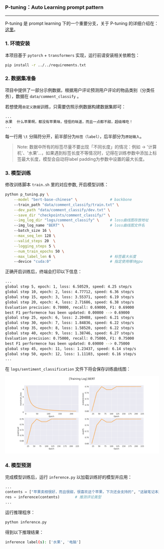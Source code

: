 ### P-tuning：Auto Learning prompt pattern
---

P-tuning 是 prompt learning 下的一个重要分支，关于 P-tuning 的详细介绍在：[这里](https://zhuanlan.zhihu.com/p/583022692)。


### 1. 环境安装
本项目基于 `pytorch` + `transformers` 实现，运行前请安装相关依赖包：

```sh
pip install -r ../../requirements.txt
```

### 2. 数据集准备
项目中提供了一部分示例数据，根据用户评论预测用户评论的物品类别（分类任务），数据在 `data/comment_classify` 。

若想使用`自定义数据`训练，只需要仿照示例数据构建数据集即可：

```
...
水果	什么苹果啊，都没有苹果味，怪怪的味道，而且一点都不甜，超级难吃！
...
```

每一行用 `\t` 分隔符分开，前半部分为`标签（label）`，后半部分为`原始输入`。

> Note: 数据中所有的标签尽量不要出现「不同长度」的情况：例如 -> '计算机'、'水果'...，如果遇到标签长度不等情况时，记得在训练参数中添加上标签最大长度，模型会自动将label padding为参数中设置的最大长度。


### 3. 模型训练
修改训练脚本 `train.sh` 里的对应参数, 开启模型训练：

```sh
python p_tuning.py \
    --model "bert-base-chinese" \               # backbone
    --train_path "data/comment_classify/train.txt" \
    --dev_path "data/comment_classify/dev.txt" \
    --save_dir "checkpoints/comment_classify/" \
    --img_log_dir "logs/comment_classify" \     # loss曲线图存放地址
    --img_log_name "BERT" \                     # loss曲线图文件名
    --batch_size 16 \
    --max_seq_len 128 \
    --valid_steps 20  \
    --logging_steps 5 \
    --num_train_epochs 50 \
    --max_label_len 6 \                         # 标签最大长度
    --device "cuda:0"                           # 指定使用哪块gpu
```
正确开启训练后，终端会打印以下信息：

```sh
...
global step 5, epoch: 1, loss: 6.50529, speed: 4.25 step/s
global step 10, epoch: 2, loss: 4.77712, speed: 6.36 step/s
global step 15, epoch: 3, loss: 3.55371, speed: 6.19 step/s
global step 20, epoch: 4, loss: 2.71686, speed: 6.38 step/s
Evaluation precision: 0.70000, recall: 0.69000, F1: 0.69000
best F1 performence has been updated: 0.00000 --> 0.69000
global step 25, epoch: 6, loss: 2.20488, speed: 6.21 step/s
global step 30, epoch: 7, loss: 1.84836, speed: 6.22 step/s
global step 35, epoch: 8, loss: 1.58520, speed: 6.22 step/s
global step 40, epoch: 9, loss: 1.38746, speed: 6.27 step/s
Evaluation precision: 0.75000, recall: 0.75000, F1: 0.75000
best F1 performence has been updated: 0.69000 --> 0.75000
global step 45, epoch: 11, loss: 1.23437, speed: 6.14 step/s
global step 50, epoch: 12, loss: 1.11103, speed: 6.16 step/s
...
```

在 `logs/sentiment_classification` 文件下将会保存训练曲线图：

<img src='assets/train_log.png'></img>


### 4. 模型预测

完成模型训练后，运行 `inference.py` 以加载训练好的模型并应用：

```python
...
contents = ["苹果卖相很好，而且很甜，很喜欢这个苹果，下次还会支持的", "这破笔记本速度太慢了，卡的不要不要的"]   # 自定义评论
res = inference(contents)       # 推测评论类型
...
```

运行推理程序：

```sh
python inference.py
```

得到以下推理结果：

```sh
inference label(s): ['水果', '电脑']
```
